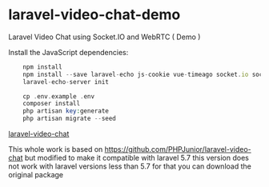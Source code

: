 # laravel-video-chat-demo
Laravel Video Chat using Socket.IO and WebRTC ( Demo )

Install the JavaScript dependencies:

```javascript
    npm install
    npm install --save laravel-echo js-cookie vue-timeago socket.io socket.io-client webrtc-adapter vue-chat-scroll
    laravel-echo-server init
```

```php
    cp .env.example .env
    composer install
    php artisan key:generate
    php artisan migrate --seed
```

[laravel-video-chat](https://github.com/Wqqas1/laravel-video-chat)


This whole work is based on https://github.com/PHPJunior/laravel-video-chat but modified to make it compatible with laravel 5.7 this version does not work with laravel versions less than 5.7 for that you can download the original package